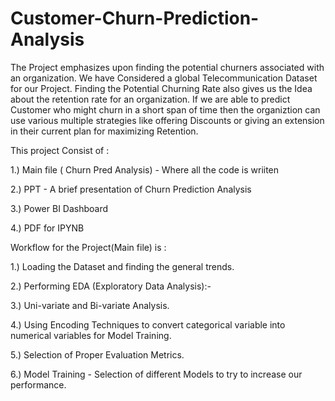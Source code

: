 # Customer-Churn-Prediction-Analysis
The Project emphasizes upon finding the potential churners associated with an organization. We have Considered a global Telecommunication Dataset for our Project.
Finding the Potential Churning Rate also gives us the Idea about the retention rate for an organization. If we are able to predict Customer who might churn in a short span of time 
then the organiztion can use various multiple strategies like offering Discounts or giving an extension in their current plan for maximizing Retention.

This project Consist of :

1.) Main file ( Churn Pred Analysis) - Where all the code is wriiten

2.) PPT - A brief presentation of Churn Prediction Analysis

3.) Power BI Dashboard

4.) PDF for IPYNB

 Workflow for the Project(Main file) is :
 
 1.) Loading the Dataset and finding the general trends.
 
 2.) Performing EDA (Exploratory Data Analysis):- 
 
 3.) Uni-variate and Bi-variate Analysis.
 
 4.) Using Encoding Techniques to convert categorical variable into numerical variables for Model Training.
 
 5.) Selection of Proper Evaluation Metrics. 
 
 6.) Model Training - Selection of different Models to try to increase our performance.
